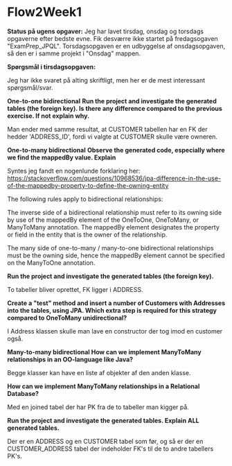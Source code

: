 # Flow2Week1

**Status på ugens opgaver:**
Jeg har lavet tirsdag, onsdag og torsdags opgaverne efter bedste evne. Fik desværre ikke startet på fredagsogaven "ExamPrep_JPQL".
Torsdagsopgaven er en udbyggelse af onsdagsopgaven, så den er i samme projekt i "Onsdag" mappen.

**Spørgsmål i tirsdagsopgaven:**

Jeg har ikke svaret på alting skriftligt, men her er de mest interessant spørgsmål/svar.

**One-to-one bidirectional**
**Run the project and investigate the generated tables (the foreign key). Is there any difference compared to the previous exercise. If not explain why.**

Man ender med samme resultat, at CUSTOMER tabellen har en FK der hedder 'ADDRESS_ID', fordi vi valgte at CUSTOMER skulle være owneren.

**One-to-many bidirectional**
**Observe the generated code, especially where we find the mappedBy value. Explain**

Syntes jeg fandt en nogenlunde forklaring her: https://stackoverflow.com/questions/10968536/jpa-difference-in-the-use-of-the-mappedby-property-to-define-the-owning-entity

The following rules apply to bidirectional relationships:

The inverse side of a bidirectional relationship must refer to its owning side by use of the mappedBy element of the OneToOne, OneToMany, or ManyToMany annotation. The mappedBy element designates the property or field in the entity that is the owner of the relationship.

The many side of one-to-many / many-to-one bidirectional relationships must be the owning side, hence the mappedBy element cannot be specified on the ManyToOne annotation.

**Run the project and investigate the generated tables (the foreign key).** 

To tabeller bliver oprettet, FK ligger i ADDRESS.

**Create a "test" method and insert a number of Customers with Addresses into the tables, using JPA. Which extra step is required for this strategy compared to OneToMany unidirectional?**

I Address klassen skulle man lave en constructor der tog imod en customer også.

**Many-to-many bidirectional
How can we implement ManyToMany relationships in an OO-language like Java?**

Begge klasser kan have en liste af objekter af den anden klasse.

**How can we implement ManyToMany relationships in a Relational Database?**

Med en joined tabel der har PK fra de to tabeller man kigger på.

**Run the project and investigate the generated tables. Explain ALL generated tables.**

Der er en ADDRESS og en CUSTOMER tabel som før, og så er der en CUSTOMER_ADDRESS tabel der indeholder FK's til de to andre tabellers PK's.



